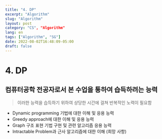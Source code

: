 ```yaml
---
title: "4. DP"
excerpt: "Algorithm"
slug: "Algorithm"
layout: post
category: "CS", "Algorithm"
lang: en
tags: ["Algorithm", "SG"]
date: 2022-08-02T16:48:09-05:00
draft: false
---
```


# 4. DP

## 컴퓨터공학 전공자로서 본 수업을 통하여 습득하려는 능력

> 이러한 능력을 습득하기 위하여 상당한 시간에 걸쳐 반복적인 노력이 필요함

- Dynamic programming 기법에 대한 이해 및 응용 능력
- Greedy approach에 대한 이해 및 응용 능력
- Graph 구조 표현 기법 구현 및 관련 알고리즘 응용 능력
- Intractable Problem과 근사 알고리즘에 대한 이해 (희망 사항)
